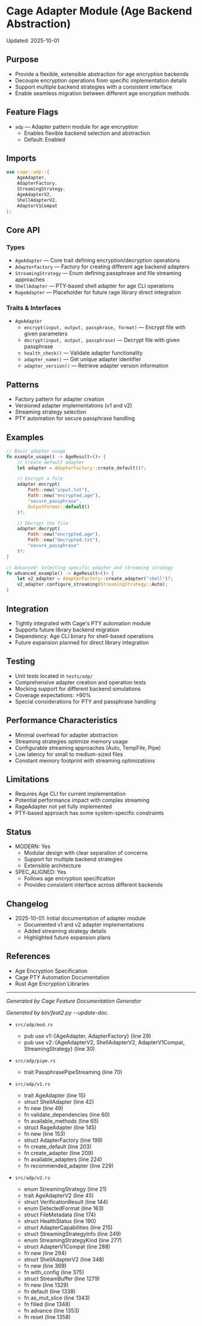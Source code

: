 # Cage Adapter Module (Age Backend Abstraction)

Updated: 2025-10-01

## Purpose
- Provide a flexible, extensible abstraction for age encryption backends
- Decouple encryption operations from specific implementation details
- Support multiple backend strategies with a consistent interface
- Enable seamless migration between different age encryption methods

## Feature Flags
- `adp` — Adapter pattern module for age encryption
  - Enables flexible backend selection and abstraction
  - Default: Enabled

## Imports
```rust
use cage::adp::{
    AgeAdapter,
    AdapterFactory,
    StreamingStrategy,
    AgeAdapterV2,
    ShellAdapterV2,
    AdapterV1Compat
};
```

## Core API
### Types
- `AgeAdapter` — Core trait defining encryption/decryption operations
- `AdapterFactory` — Factory for creating different age backend adapters
- `StreamingStrategy` — Enum defining passphrase and file streaming approaches
- `ShellAdapter` — PTY-based shell adapter for age CLI operations
- `RageAdapter` — Placeholder for future rage library direct integration

### Traits & Interfaces
- `AgeAdapter`
  - `encrypt(input, output, passphrase, format)` — Encrypt file with given parameters
  - `decrypt(input, output, passphrase)` — Decrypt file with given passphrase
  - `health_check()` — Validate adapter functionality
  - `adapter_name()` — Get unique adapter identifier
  - `adapter_version()` — Retrieve adapter version information

## Patterns
- Factory pattern for adapter creation
- Versioned adapter implementations (v1 and v2)
- Streaming strategy selection
- PTY automation for secure passphrase handling

## Examples
```rust
// Basic adapter usage
fn example_usage() -> AgeResult<()> {
    // Create default adapter
    let adapter = AdapterFactory::create_default()?;

    // Encrypt a file
    adapter.encrypt(
        Path::new("input.txt"),
        Path::new("encrypted.age"),
        "secure_passphrase",
        OutputFormat::default()
    )?;

    // Decrypt the file
    adapter.decrypt(
        Path::new("encrypted.age"),
        Path::new("decrypted.txt"),
        "secure_passphrase"
    )?;
}

// Advanced: Selecting specific adapter and streaming strategy
fn advanced_example() -> AgeResult<()> {
    let v2_adapter = AdapterFactory::create_adapter("shell")?;
    v2_adapter.configure_streaming(StreamingStrategy::Auto);
}
```

## Integration
- Tightly integrated with Cage's PTY automation module
- Supports future library backend migration
- Dependency: Age CLI binary for shell-based operations
- Future expansion planned for direct library integration

## Testing
- Unit tests located in `tests/adp/`
- Comprehensive adapter creation and operation tests
- Mocking support for different backend simulations
- Coverage expectations: >90%
- Special considerations for PTY and passphrase handling

## Performance Characteristics
- Minimal overhead for adapter abstraction
- Streaming strategies optimize memory usage
- Configurable streaming approaches (Auto, TempFile, Pipe)
- Low latency for small to medium-sized files
- Constant memory footprint with streaming optimizations

## Limitations
- Requires Age CLI for current implementation
- Potential performance impact with complex streaming
- RageAdapter not yet fully implemented
- PTY-based approach has some system-specific constraints

## Status
- MODERN: Yes
  - Modular design with clear separation of concerns
  - Support for multiple backend strategies
  - Extensible architecture
- SPEC_ALIGNED: Yes
  - Follows age encryption specification
  - Provides consistent interface across different backends

## Changelog
- 2025-10-01: Initial documentation of adapter module
  - Documented v1 and v2 adapter implementations
  - Added streaming strategy details
  - Highlighted future expansion plans

## References
- Age Encryption Specification
- Cage PTY Automation Documentation
- Rust Age Encryption Libraries

---

_Generated by Cage Feature Documentation Generator_

<!-- feat:adp -->

_Generated by bin/feat2.py --update-doc._

* `src/adp/mod.rs`
  - pub use v1::{AgeAdapter, AdapterFactory} (line 29)
  - pub use v2::{AgeAdapterV2, ShellAdapterV2, AdapterV1Compat, StreamingStrategy} (line 30)

* `src/adp/pipe.rs`
  - trait PassphrasePipeStreaming (line 70)

* `src/adp/v1.rs`
  - trait AgeAdapter (line 15)
  - struct ShellAdapter (line 42)
  - fn new (line 49)
  - fn validate_dependencies (line 60)
  - fn available_methods (line 65)
  - struct RageAdapter (line 145)
  - fn new (line 153)
  - struct AdapterFactory (line 199)
  - fn create_default (line 203)
  - fn create_adapter (line 209)
  - fn available_adapters (line 224)
  - fn recommended_adapter (line 229)

* `src/adp/v2.rs`
  - enum StreamingStrategy (line 21)
  - trait AgeAdapterV2 (line 45)
  - struct VerificationResult (line 144)
  - enum DetectedFormat (line 163)
  - struct FileMetadata (line 174)
  - struct HealthStatus (line 190)
  - struct AdapterCapabilities (line 215)
  - struct StreamingStrategyInfo (line 249)
  - enum StreamingStrategyKind (line 277)
  - struct AdapterV1Compat (line 288)
  - fn new (line 294)
  - struct ShellAdapterV2 (line 348)
  - fn new (line 369)
  - fn with_config (line 375)
  - struct StreamBuffer (line 1279)
  - fn new (line 1329)
  - fn default (line 1338)
  - fn as_mut_slice (line 1343)
  - fn filled (line 1348)
  - fn advance (line 1353)
  - fn reset (line 1358)

<!-- /feat:adp -->

